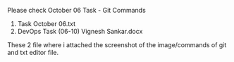 Please check October 06 Task - Git Commands

1. Task October 06.txt
3. DevOps Task (06-10) Vignesh Sankar.docx

These 2 file where i attached the screenshot of the image/commands of git and txt editor file.

